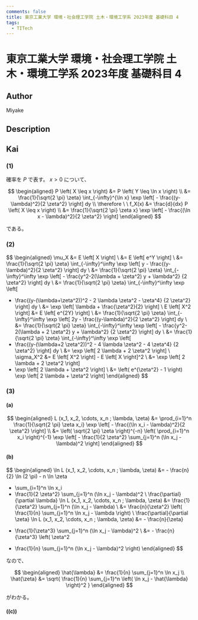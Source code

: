 ```yaml
---
comments: false
title: 東京工業大学 環境・社会理工学院 土木・環境工学系 2023年度 基礎科目 4
tags:
  - TITech
---
```

# 東京工業大学 環境・社会理工学院 土木・環境工学系 2023年度 基礎科目 4

## **Author**
Miyake

## **Description**

## **Kai**
### (1)
確率を $P$ で表す。
$x \gt 0$ について、

$$
  \begin{aligned}
  P \left( X \leq x \right)
  &= P \left( Y \leq \ln x \right)
  \\
  &= \frac{1}{\sqrt{2 \pi} \zeta} \int_{-\infty}^{\ln x}
  \exp \left[ - \frac{(y-\lambda)^2}{2 \zeta^2} \right] dy
  \\
  \therefore \ \ 
  f_X(x)
  &= \frac{d}{dx} P \left( X \leq x \right)
  \\
  &= \frac{1}{\sqrt{2 \pi} \zeta x}
  \exp \left[ - \frac{(\ln x - \lambda)^2}{2 \zeta^2} \right]
  \end{aligned}
$$

である。

### (2)

$$
\begin{aligned}
\mu_X
&= E \left[ X \right]
\\
&= E \left[ e^Y \right]
\\
&= \frac{1}{\sqrt{2 \pi} \zeta} \int_{-\infty}^\infty
\exp \left[ y - \frac{(y-\lambda)^2}{2 \zeta^2} \right] dy
\\
&= \frac{1}{\sqrt{2 \pi} \zeta} \int_{-\infty}^\infty
\exp \left[ - \frac{y^2-2(\lambda + \zeta^2) y + \lambda^2}
{2 \zeta^2} \right] dy
\\
&= \frac{1}{\sqrt{2 \pi} \zeta} \int_{-\infty}^\infty \exp \left[
- \frac{(y-(\lambda+\zeta^2))^2 - 2 \lambda \zeta^2 - \zeta^4}
{2 \zeta^2} \right] dy
\\
&= \exp \left[ \lambda + \frac{\zeta^2}{2} \right]
\\
E \left[ X^2 \right]
&= E \left[ e^{2Y} \right]
\\
&= \frac{1}{\sqrt{2 \pi} \zeta} \int_{-\infty}^\infty
\exp \left[ 2y - \frac{(y-\lambda)^2}{2 \zeta^2} \right] dy
\\
&= \frac{1}{\sqrt{2 \pi} \zeta} \int_{-\infty}^\infty
\exp \left[ - \frac{y^2-2(\lambda + 2 \zeta^2) y + \lambda^2}
{2 \zeta^2} \right] dy
\\
&= \frac{1}{\sqrt{2 \pi} \zeta} \int_{-\infty}^\infty \exp \left[
- \frac{(y-(\lambda+2 \zeta^2))^2 - 4 \lambda \zeta^2 - 4 \zeta^4}
{2 \zeta^2} \right] dy
\\
&= \exp \left[ 2 \lambda + 2 \zeta^2 \right]
\\
\sigma_X^2
&= E \left[ X^2 \right] - E \left[ X \right]^2
\\
&= \exp \left[ 2 \lambda + 2 \zeta^2 \right]
- \exp \left[ 2 \lambda + \zeta^2 \right]
\\
&= \left( e^{\zeta^2} - 1 \right)
\exp \left[ 2 \lambda + \zeta^2 \right]
\end{aligned}
$$

### (3)
#### (a)

$$
\begin{aligned}
L (x_1, x_2, \cdots, x_n ; \lambda, \zeta)
&= \prod_{i=1}^n \frac{1}{\sqrt{2 \pi} \zeta x_i}
\exp \left[ - \frac{(\ln x_i - \lambda)^2}{2 \zeta^2} \right]
\\
&= \left( \sqrt{2 \pi} \zeta \right)^{-n}
\left( \prod_{i=1}^n x_i \right)^{-1}
\exp \left[ - \frac{1}{2 \zeta^2} \sum_{j=1}^n (\ln x_j - \lambda)^2 \right]
\end{aligned}
$$

#### (b)

$$
\begin{aligned}
\ln L (x_1, x_2, \cdots, x_n ; \lambda, \zeta)
&= - \frac{n}{2} \ln (2 \pi) - n \ln \zeta
- \sum_{i=1}^n \ln x_i
- \frac{1}{2 \zeta^2} \sum_{j=1}^n (\ln x_j - \lambda)^2
\\
\frac{\partial}{\partial \lambda}
\ln L (x_1, x_2, \cdots, x_n ; \lambda, \zeta)
&= \frac{1}{\zeta^2} \sum_{j=1}^n (\ln x_j - \lambda)
\\
&= \frac{n}{\zeta^2} \left( \frac{1}{n} \sum_{j=1}^n \ln x_j - \lambda \right)
\\
\frac{\partial}{\partial \zeta}
\ln L (x_1, x_2, \cdots, x_n ; \lambda, \zeta)
&= - \frac{n}{\zeta}
+ \frac{1}{\zeta^3} \sum_{j=1}^n (\ln x_j - \lambda)^2
\\
&= - \frac{n}{\zeta^3} \left( \zeta^2
- \frac{1}{n} \sum_{j=1}^n (\ln x_j - \lambda)^2 \right)
\end{aligned}
$$

なので、

$$
\begin{aligned}
\hat{\lambda} &= \frac{1}{n} \sum_{j=1}^n \ln x_j
\\
\hat{\zeta}
&= \sqrt{ \frac{1}{n} \sum_{j=1}^n
\left( \ln x_j - \hat{\lambda} \right)^2 }
\end{aligned}
$$

がわかる。

#### (\(c\))
